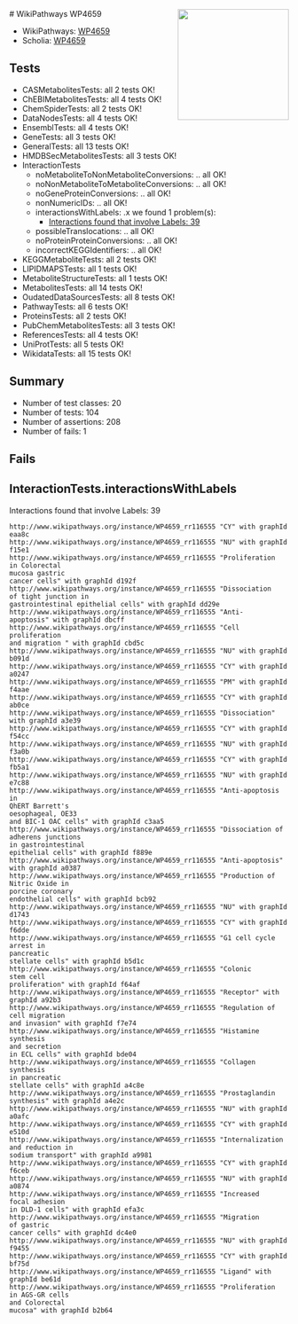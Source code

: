 <img style="float: right; width: 200px" src="https://upload.wikimedia.org/wikipedia/commons/thumb/8/83/Wplogo_with_text_500.png/640px-Wplogo_with_text_500.png" />
# WikiPathways WP4659

* WikiPathways: [WP4659](https://wikipathways.org/pathways/WP4659)
* Scholia: [WP4659](https://scholia.toolforge.org/wikipathways/WP4659)
## Tests
* CASMetabolitesTests: all 2 tests OK!
* ChEBIMetabolitesTests: all 4 tests OK!
* ChemSpiderTests: all 2 tests OK!
* DataNodesTests: all 4 tests OK!
* EnsemblTests: all 4 tests OK!
* GeneTests: all 3 tests OK!
* GeneralTests: all 13 tests OK!
* HMDBSecMetabolitesTests: all 3 tests OK!
* InteractionTests
    * noMetaboliteToNonMetaboliteConversions: .. all OK!
    * noNonMetaboliteToMetaboliteConversions: .. all OK!
    * noGeneProteinConversions: .. all OK!
    * nonNumericIDs: .. all OK!
    * interactionsWithLabels: .x we found 1 problem(s):
        * [Interactions found that involve Labels: 39](#fe97a8ff)
    * possibleTranslocations: .. all OK!
    * noProteinProteinConversions: .. all OK!
    * incorrectKEGGIdentifiers: .. all OK!
* KEGGMetaboliteTests: all 2 tests OK!
* LIPIDMAPSTests: all 1 tests OK!
* MetaboliteStructureTests: all 1 tests OK!
* MetabolitesTests: all 14 tests OK!
* OudatedDataSourcesTests: all 8 tests OK!
* PathwayTests: all 6 tests OK!
* ProteinsTests: all 2 tests OK!
* PubChemMetabolitesTests: all 3 tests OK!
* ReferencesTests: all 4 tests OK!
* UniProtTests: all 5 tests OK!
* WikidataTests: all 15 tests OK!


## Summary

* Number of test classes: 20
* Number of tests: 104
* Number of assertions: 208
* Number of fails: 1

## Fails

<a name="fe97a8ff" />

## InteractionTests.interactionsWithLabels

Interactions found that involve Labels: 39
```
http://www.wikipathways.org/instance/WP4659_rr116555 "CY" with graphId eaa8c
http://www.wikipathways.org/instance/WP4659_rr116555 "NU" with graphId f15e1
http://www.wikipathways.org/instance/WP4659_rr116555 "Proliferation
in Colorectal
mucosa gastric
cancer cells" with graphId d192f
http://www.wikipathways.org/instance/WP4659_rr116555 "Dissociation
of tight junction in
gastrointestinal epithelial cells" with graphId dd29e
http://www.wikipathways.org/instance/WP4659_rr116555 "Anti-
apoptosis" with graphId dbcff
http://www.wikipathways.org/instance/WP4659_rr116555 "Cell proliferation
and migration " with graphId cbd5c
http://www.wikipathways.org/instance/WP4659_rr116555 "NU" with graphId b091d
http://www.wikipathways.org/instance/WP4659_rr116555 "CY" with graphId a0247
http://www.wikipathways.org/instance/WP4659_rr116555 "PM" with graphId f4aae
http://www.wikipathways.org/instance/WP4659_rr116555 "CY" with graphId ab0ce
http://www.wikipathways.org/instance/WP4659_rr116555 "Dissociation" with graphId a3e39
http://www.wikipathways.org/instance/WP4659_rr116555 "CY" with graphId f54cc
http://www.wikipathways.org/instance/WP4659_rr116555 "NU" with graphId f3a0b
http://www.wikipathways.org/instance/WP4659_rr116555 "CY" with graphId fb5a1
http://www.wikipathways.org/instance/WP4659_rr116555 "NU" with graphId e7c88
http://www.wikipathways.org/instance/WP4659_rr116555 "Anti-apoptosis in
QhERT Barrett's 
oesophageal, OE33
and BIC-1 OAC cells" with graphId c3aa5
http://www.wikipathways.org/instance/WP4659_rr116555 "Dissociation of
adherens junctions
in gastrointestinal
epithelial cells" with graphId f889e
http://www.wikipathways.org/instance/WP4659_rr116555 "Anti-apoptosis" with graphId a0387
http://www.wikipathways.org/instance/WP4659_rr116555 "Production of
Nitric Oxide in
porcine coronary
endothelial cells" with graphId bcb92
http://www.wikipathways.org/instance/WP4659_rr116555 "NU" with graphId d1743
http://www.wikipathways.org/instance/WP4659_rr116555 "CY" with graphId f6dde
http://www.wikipathways.org/instance/WP4659_rr116555 "G1 cell cycle
arrest in
pancreatic
stellate cells" with graphId b5d1c
http://www.wikipathways.org/instance/WP4659_rr116555 "Colonic 
stem cell
proliferation" with graphId f64af
http://www.wikipathways.org/instance/WP4659_rr116555 "Receptor" with graphId a92b3
http://www.wikipathways.org/instance/WP4659_rr116555 "Regulation of
cell migration
and invasion" with graphId f7e74
http://www.wikipathways.org/instance/WP4659_rr116555 "Histamine 
synthesis
and secretion  
in ECL cells" with graphId bde04
http://www.wikipathways.org/instance/WP4659_rr116555 "Collagen
synthesis
in pancreatic
stellate cells" with graphId a4c8e
http://www.wikipathways.org/instance/WP4659_rr116555 "Prostaglandin
synthesis" with graphId a4e2c
http://www.wikipathways.org/instance/WP4659_rr116555 "NU" with graphId a0afc
http://www.wikipathways.org/instance/WP4659_rr116555 "CY" with graphId e510d
http://www.wikipathways.org/instance/WP4659_rr116555 "Internalization
and reduction in
sodium transport" with graphId a9981
http://www.wikipathways.org/instance/WP4659_rr116555 "CY" with graphId f6ceb
http://www.wikipathways.org/instance/WP4659_rr116555 "NU" with graphId a0874
http://www.wikipathways.org/instance/WP4659_rr116555 "Increased 
focal adhesion
in DLD-1 cells" with graphId efa3c
http://www.wikipathways.org/instance/WP4659_rr116555 "Migration 
of gastric
cancer cells" with graphId dc4e0
http://www.wikipathways.org/instance/WP4659_rr116555 "NU" with graphId f9455
http://www.wikipathways.org/instance/WP4659_rr116555 "CY" with graphId bf75d
http://www.wikipathways.org/instance/WP4659_rr116555 "Ligand" with graphId be61d
http://www.wikipathways.org/instance/WP4659_rr116555 "Proliferation
in AGS-GR cells
and Colorectal
mucosa" with graphId b2b64
```

